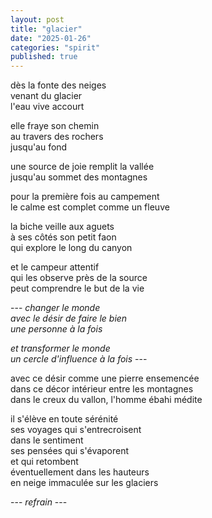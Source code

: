 ```yaml
---
layout: post
title: "glacier"
date: "2025-01-26"
categories: "spirit"
published: true
---
```


dès la fonte des neiges  
venant du glacier  
l'eau vive accourt  

elle fraye son chemin  
au travers des rochers  
jusqu'au fond  

une source de joie remplit la vallée  
jusqu'au sommet des montagnes  

pour la première fois au campement  
le calme est complet comme un fleuve  

la biche veille aux aguets  
à ses côtés son petit faon  
qui explore le long du canyon  

et le campeur attentif  
qui les observe près de la source  
peut comprendre le but de la vie  

--- *changer le monde*  
*avec le désir de faire le bien*  
*une personne à la fois*  

*et transformer le monde*  
*un cercle d'influence à la fois* ---  

avec ce désir comme une pierre ensemencée  
dans ce décor intérieur entre les montagnes  
dans le creux du vallon, l'homme ébahi médite  

il s'élève en toute sérénité  
ses voyages qui s'entrecroisent  
dans le sentiment  
ses pensées qui s'évaporent  
et qui retombent  
éventuellement dans les hauteurs  
en neige immaculée sur les glaciers  

--- *refrain* ---
